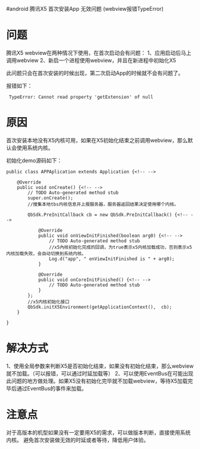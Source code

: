 #android 腾讯X5 首次安装App 无效问题 (webview报错TypeError)
# 问题

腾讯X5 webview在两种情况下使用，在首次启动会有问题： 1、应用启动后马上调用webview 2、新启一个进程使用webview，并且在新进程中初始化X5

>  
 此问题只会在首次安装的时候出现，第二次启动App的时候就不会有问题了。 


报错如下：

```
 TypeError: Cannot read property 'getExtension' of null

```

# 原因

首次安装本地没有X5内核可用，如果在X5初始化结束之前调用webview，那么默认会使用系统内核。

初始化demo源码如下：

```
public class APPAplication extends Application {<!-- -->

	@Override
	public void onCreate() {<!-- -->
		// TODO Auto-generated method stub
		super.onCreate();
		//搜集本地tbs内核信息并上报服务器，服务器返回结果决定使用哪个内核。

		QbSdk.PreInitCallback cb = new QbSdk.PreInitCallback() {<!-- -->
			
			@Override
			public void onViewInitFinished(boolean arg0) {<!-- -->
				// TODO Auto-generated method stub
				//x5內核初始化完成的回调，为true表示x5内核加载成功，否则表示x5内核加载失败，会自动切换到系统内核。
				Log.d("app", " onViewInitFinished is " + arg0);
			}
			
			@Override
			public void onCoreInitFinished() {<!-- -->
				// TODO Auto-generated method stub
			}
		};
		//x5内核初始化接口
		QbSdk.initX5Environment(getApplicationContext(),  cb);
	}

}

```

# 解决方式

1、使用全局参数来判断X5是否初始化结束，如果没有初始化结束，那么webview就不加载。（可以报错，可以通过时延加载等） 2、可以使用EventBus在可能出现此问题的地方做处理。如果X5没有初始化完毕就不加载webview，等待X5加载完毕后通过EventBus的事件来加载。

# 注意点

对于高版本的机型如果没有一定要用X5的需求，可以做版本判断，直接使用系统内核。 避免首次安装做无效的时延或者等待，降低用户体验。